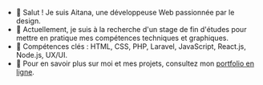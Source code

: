 - 👋 Salut ! Je suis Aitana, une développeuse Web passionnée par le design.
- 💼 Actuellement, je suis à la recherche d'un stage de fin d'études pour mettre en pratique mes compétences techniques et graphiques.
- 🚀 Compétences clés : HTML, CSS, PHP, Laravel, JavaScript, React.js, Node.js, UX/UI. 
- 🔗 Pour en savoir plus sur moi et mes projets, consultez mon [portfolio en ligne](http://aitanamalevialle.qc.lu).

<!---
aitanamalevialle/aitanamalevialle is a ✨ special ✨ repository because its `README.md` (this file) appears on your GitHub profile.
You can click the Preview link to take a look at your changes.
--->
